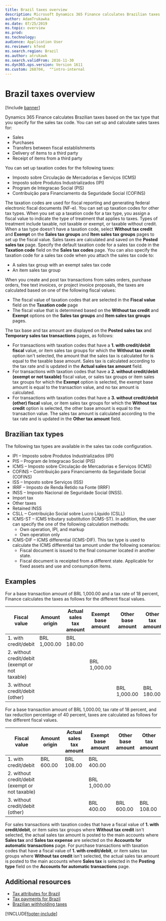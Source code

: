 ```yaml
---
title: Brazil taxes overview
description: Microsoft Dynamics 365 Finance calculates Brazilian taxes based on the tax type that you specify for the sales tax code.
author: AdamTrukawka
ms.date: 07/25/2019
ms.topic: overview
ms.prod: 
ms.technology: 
audience: Application User
ms.reviewer: kfend
ms.search.region: Brazil
ms.author: atrukawk
ms.search.validFrom: 2016-11-30
ms.dyn365.ops.version: Version 1611
ms.custom: 268704,  ""intro-internal
---
```


# Brazil taxes overview

[!include [banner](../includes/banner.md)]

Dynamics 365 Finance calculates Brazilian taxes based on the tax type that you specify for the sales tax code. You can set up and calculate sales taxes for: 

   - Sales
   - Purchases
   - Transfers between fiscal establishments 
   - Delivery of items to a third party
   - Receipt of items from a third party

You can set up taxation codes for the following taxes:

   - Imposto sobre Circulação de Mercadorias e Serviços (ICMS)
   - Imposto sobre Produtos Industrializados (IPI)
   - Program de Integracao Social (PIS)
   - Contribuição para Financiamento da Seguridade Social (COFINS) 

The taxation codes are used for fiscal reporting and generating federal electronic fiscal documents (NF-e). You can set up taxation codes for other tax types. When you set up a taxation code for a tax type, you assign a fiscal value to indicate the type of treatment that applies to taxes. Types of treatment include taxable, not taxable or exempt, or taxable without credit. When a tax type doesn't have a taxation code, select **Without tax credit** and **Exempt**  on the **Sales tax groups** and **Item sales tax groups** pages to set up the fiscal value. Sales taxes are calculated and saved on the **Posted sales tax** page. Specify the default taxation code for a sales tax code in the **Taxation code** field on the **Sales tax codes** page. You can also specify the taxation code for a sales tax code when you attach the sales tax code to:
-   A sales tax group with an exempt sales tax code
-   An item sales tax group

When you create and post tax transactions from sales orders, purchase orders, free text invoices, or project invoice proposals, the taxes are calculated based on one of the following fiscal values:

   - The fiscal value of taxation codes that are selected in the **Fiscal value** field on the **Taxation code** page
   - The fiscal value that is determined based on the **Without tax credit** and **Exempt** options on the **Sales tax groups** and **Item sales tax groups** pages. 

The tax base and tax amount are displayed on the **Posted sales tax** and **Temporary sales tax transactions** pages, as follows:

   - For transactions with taxation codes that have a **1. with credit/debit fiscal** value, or item sales tax groups for which the **Without tax** **credit** option isn't selected, the amount that the sales tax is calculated for is equal to the taxable base amount. Sales tax is calculated according to the tax rate and is updated in the **Actual sales tax amount** field.
   - For transactions with taxation codes that have a **2. without credit/debit** **(exempt or not taxable)** fiscal value, or sales tax groups or item sales tax groups for which the **Exempt** option is selected, the exempt base amount is equal to the transaction value, and no tax amount is calculated.
   - For transactions with taxation codes that have a **3. without credit/debit (other) fiscal** value, or item sales tax groups for which the **Without tax credit** option is selected, the other base amount is equal to the transaction value. The sales tax amount is calculated according to the tax rate and is updated in the **Other tax amount** field.

## Brazilian tax types
The following tax types are available in the sales tax code configuration.
-   IPI – Imposto sobre Produtos Industrializados (IPI)
-   PIS – Program de Integracao Social (PIS)
-   ICMS – Imposto sobre Circulação de Mercadorias e Serviços (ICMS)
-   COFINS – Contribuição para Financiamento da Seguridade Social (COFINS)
-   ISS – Imposto sobre Serviços (ISS)
-   IRRF – Imposto de Renda Retido na Fonte (IRRF)
-   INSS – Imposto Nacional de Seguridade Social (INSS).
-   Import tax
-   Other taxes
-   Retained INSS
-   CSLL – Contribuição Social sobre Lucro Líquido (CSLL)
-   ICMS-ST – ICMS tributary substitution (ICMS-ST). In addition, the user can specify the one of the following calculation methods:
    -   Own operation, IPI, and markup
    -   Own operation only
-   ICMS-DIF – ICMS differential (ICMS-DIF). This tax type is used to calculate the ICMS differential tax amount under the following scenarios:
    -   Fiscal document is issued to the final consumer located in another state.
    -   Fiscal document is receipted from a different state. Applicable for fixed assets and use and consumption items.

## Examples
For a base transaction amount of BRL 1,000.00 and a tax rate of 18 percent, Finance calculates the taxes as follows for the different fiscal values.

| Fiscal value                                    | Amount origin | Actual sales tax amount | Exempt base amount | Other base amount | Other tax amount |
|-------------------------------------------------|---------------|-------------------------|--------------------|-------------------|------------------|
| 1. with credit/debit                            | BRL 1,000.00  | BRL 180.00              |                    |                   |                  |
| 2. without credit/debit (exempt or not taxable) |               |                         | BRL 1,000.00       |                   |                  |
| 3. without credit/debit (other)                 |               |                         |                    | BRL 1,000.00      | BRL 180.00       |

For a base transaction amount of BRL 1,000.00, tax rate of 18 percent, and tax reduction percentage of 40 percent, taxes are calculated as follows for the different fiscal values.

| Fiscal value                                    | Amount origin | Actual sales tax amount | Exempt base amount | Other base amount | Other tax amount |
|-------------------------------------------------|---------------|-------------------------|--------------------|-------------------|------------------|
| 1. with credit/debit                            | BRL 600.00    | BRL 108.00              | BRL 400.00         |                   |                  |
| 2. without credit/debit (exempt or not taxable) |               |                         | BRL 1,000.00       |                   |                  |
| 3. without credit/debit (other)                 |               |                         | BRL 400.00         | BRL 600.00        | BRL 108.00       |

For sales transactions with taxation codes that have a fiscal value of **1. with credit/debit**, or item sales tax groups where **Without tax credit** isn't selected, the actual sales tax amount is posted to the main accounts where **Sales tax** and **Sales tax expense** are selected on the **Accounts for automatic transactions** page. For purchase transactions with taxation codes that have a fiscal value of **1. with credit/debit**, or item sales tax groups where **Without tax credit** isn't selected, the actual sales tax amount is posted to the main accounts where **Sales tax** is selected in the **Posting type** field on the **Accounts for automatic transactions** page.

## Additional resources
-   [Tax attributes for Brazil](latam-bra-tax-attributes.md)
-   [Tax payments for Brazil](latam-bra-tax-payments.md)
-   [Brazilian withholding taxes](tasks/br-00009-brazilian-withholding-taxes.md)




[!INCLUDE[footer-include](../../includes/footer-banner.md)]
